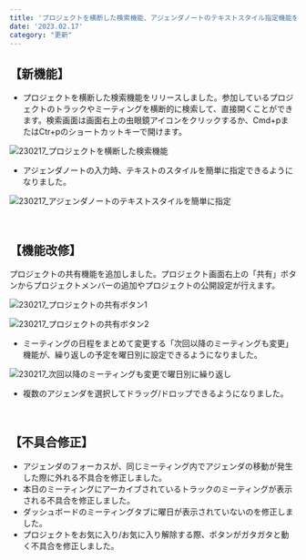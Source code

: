 ```yaml
---
title: 'プロジェクトを横断した検索機能、アジェンダノートのテキストスタイル指定機能を追加しました。その他に機能改修、不具合の修正も行いました。'
date: '2023.02.17'
category: "更新"
---
```


## 【新機能】

- プロジェクトを横断した検索機能をリリースしました。参加しているプロジェクトのトラックやミーティングを横断的に検索して、直接開くことができます。検索画面は画面右上の虫眼鏡アイコンをクリックするか、Cmd+pまたはCtr+pのショートカットキーで開けます。

![230217_プロジェクトを横断した検索機能](https://user-images.githubusercontent.com/92074639/220049371-697816a6-c842-49ca-b4ea-0ba4fb873d95.png)

- アジェンダノートの入力時、テキストのスタイルを簡単に指定できるようになりました。

![230217_アジェンダノートのテキストスタイルを簡単に指定](https://user-images.githubusercontent.com/92074639/220049448-17598026-cb8a-457f-b33a-b6793237c5e2.png)

<br>

## 【機能改修】

プロジェクトの共有機能を追加しました。プロジェクト画面右上の「共有」ボタンからプロジェクトメンバーの追加やプロジェクトの公開設定が行えます。

![230217_プロジェクトの共有ボタン1](https://user-images.githubusercontent.com/92074639/220049626-cdc80478-e42d-4c4c-b561-2ab07713ae29.png)

![230217_プロジェクトの共有ボタン2](https://user-images.githubusercontent.com/92074639/220049646-3a4d9441-ca7a-4959-8c49-956535c0b1d5.png)

- ミーティングの日程をまとめて変更する「次回以降のミーティングも変更」機能が、繰り返しの予定を曜日別に設定できるようになりました。

![230217_次回以降のミーティングも変更で曜日別に繰り返し](https://user-images.githubusercontent.com/92074639/220049690-ab8e74a2-e315-4121-8b4f-4bc34543fc5d.png)

- 複数のアジェンダを選択してドラッグ/ドロップできるようになりました。

<br>

## 【不具合修正】

- アジェンダのフォーカスが、同じミーティング内でアジェンダの移動が発生した際に外れる不具合を修正しました。
- 本日のミーティングにアーカイブされているトラックのミーティングが表示される不具合を修正しました。
- ダッシュボードのミーティングタブに曜日が表示されていないのを修正しました。
- プロジェクトをお気に入り/お気に入り解除する際、ボタンがガタガタと動く不具合を修正しました。
